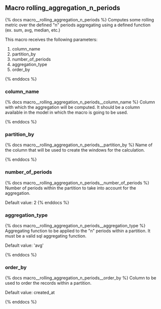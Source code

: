 ## Macro rolling_aggregation_n_periods
{% docs macro__rolling_aggregation_n_periods %}
Computes some rolling metric over the defined "n" periods aggregating using a defined function (ex. sum, avg, median, etc.)

This macro receives the following parameters:
1. column_name
2. partition_by
3. number_of_periods
4. aggregation_type
5. order_by

{% enddocs %}

### column_name
{% docs macro__rolling_aggregation_n_periods__column_name %}
Column with which the aggregation will be computed.
It should be a column available in the model in which the macro is going to be used.

{% enddocs %}

### partition_by
{% docs macro__rolling_aggregation_n_periods__partition_by %}
Name of the column that will be used to create the windows for the calculation.

{% enddocs %}

### number_of_periods
{% docs macro__rolling_aggregation_n_periods__number_of_periods %}
Number of periods within the partition to take into account for the aggregation.

Default value: 2
{% enddocs %}

### aggregation_type
{% docs macro__rolling_aggregation_n_periods__aggregation_type %}
Aggregating function to be applied to the "n" periods within a partition.
It must be a valid sql aggregating function.

Default value: 'avg'

{% enddocs %}

### order_by
{% docs macro__rolling_aggregation_n_periods__order_by %}
Column to be used to order the records within a partition.

Default value: created_at

{% enddocs %}
